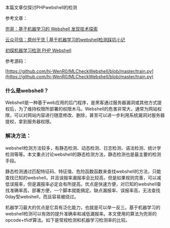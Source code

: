 本篇文章仅探讨PHPwebshell的检测

参考文章：

[兜哥：基于机器学习的 Webshell 发现技术探索](https://mp.weixin.qq.com/s?__biz=MzIwNjEwNTQ4Mw==&mid=2651577090&idx=1&sn=924b14ba842f57c34f06995416a98360&chksm=8cd9c5e6bbae4cf0e3eed6192133c6c87de47cfcc911fca90d86f1383d5ec2f6f1cf661aaeb6&mpshare=1&scene=1&srcid=0118yl2ryPVxJto00p3uvrhy#rd)

[云众可信：原创干货 \| 基于机器学习的webshell检测踩坑小记](https://mp.weixin.qq.com/s/OPzf4VRYZBc6YL6QIrJuHQ)

[初探机器学习检测 PHP Webshell](https://www.cnblogs.com/wenr0/p/9559207.html)

参考源码：

[https://github.com/hi-WenR0/MLCheckWebshell/blob/master/train.py](https://github.com/hi-WenR0/MLCheckWebshell/blob/master/train.py)



### 什么是webshell？

Webshell是一种基于web应用的后门程序，是黑客通过服务器漏洞或其他方式提权后，为了维持权限所部署的权限木马。Webshell的危害非常大，通常为网站权限，可以对网站内容进行随意修改、删除，甚至可以进一步利用系统漏洞对服务器提权，拿到服务器权限。



### 解决方法：

webshell检测方法较多，有静态检测、动态检测、日志检测、语法检测、统计学检测等等。本文重点讨论webshell的静态检测方法，静态检测也是最主要的检测手段。

静态检测通过匹配特征码、特征值、危险函数函数来查找webshell的方法，只能查找已知的webshell，并且误报率漏报率会比较高，但是如果规则完善，可以减低误报率，但是漏报率必定会有所提高。优点是快速方便，对已知的webshell查找准确率高，部署方便，一个脚本就能搞定。缺点漏报率、误报率高，无法查找0day型webshell，而且容易被绕过。

机器学习最大的优点是它具有泛化能力，也就是可以举一反三。基于机器学习的webshell检测可以有效的提升准确率和减低漏报率。本文使用的算法为兜哥的opcode+tfidf算法。如下是常规检测和机器学习检测率的比较。





